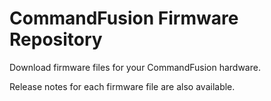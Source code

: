 # CommandFusion Firmware Repository

Download firmware files for your CommandFusion hardware.

Release notes for each firmware file are also available.